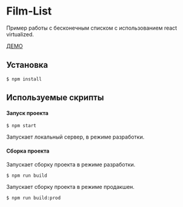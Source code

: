 # Film-List
Пример работы с бесконечным списком с использованием react virtualized. 

[ДЕМО](http://film-list-sa.surge.sh/)
## Установка

```
$ npm install
```

## Используемые скрипты

#### Запуск проекта

```
$ npm start
```
Запускает локальный сервер, в режиме разработки.

#### Сборка проекта

Запускает сборку проекта в режиме разработки.
```
$ npm run build
```

Запускает сборку проекта в режиме продакшен.
```
$ npm run build:prod
```
